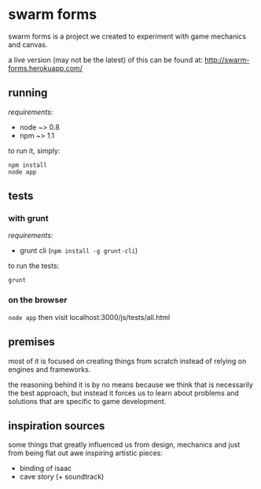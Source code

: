 # swarm forms

swarm forms is a project we created to experiment with game mechanics and canvas.

a live version (may not be the latest) of this can be found at: http://swarm-forms.herokuapp.com/

## running

_requirements:_

* node ~> 0.8
* npm ~> 1.1

to run it, simply:

```
npm install
node app
```

## tests

### with grunt

_requirements:_

* grunt cli (`npm install -g grunt-cli`)

to run the tests:

```
grunt
```

### on the browser

`node app` then visit localhost:3000/js/tests/all.html

## premises

most of it is focused on creating things from scratch instead of relying on engines
and frameworks.

the reasoning behind it is by no means because we think that is necessarily the best
approach, but instead it forces us to learn about problems and solutions that are
specific to game development.

## inspiration sources

some things that greatly influenced us from design, mechanics and just from being flat out awe inspiring artistic pieces:

* binding of isaac
* cave story (+ soundtrack)
